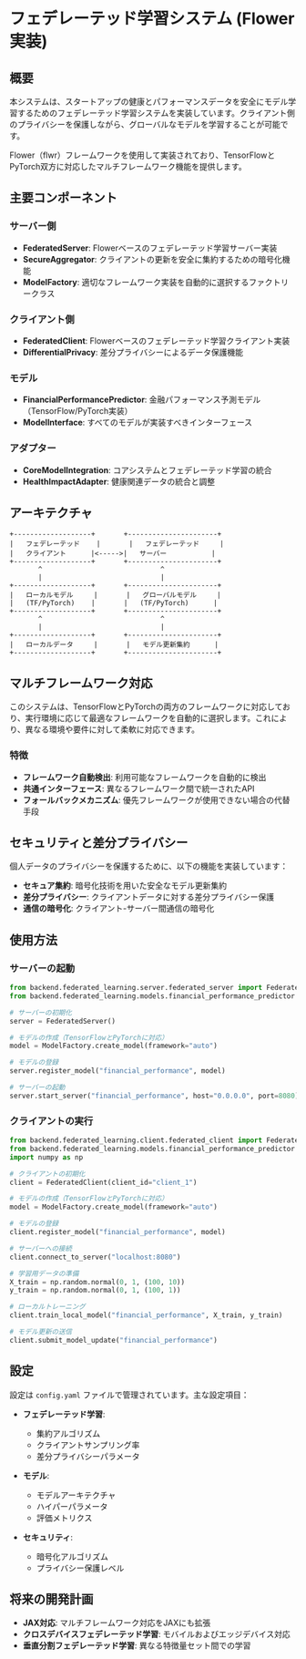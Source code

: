 # フェデレーテッド学習システム (Flower実装)

## 概要

本システムは、スタートアップの健康とパフォーマンスデータを安全にモデル学習するためのフェデレーテッド学習システムを実装しています。クライアント側のプライバシーを保護しながら、グローバルなモデルを学習することが可能です。

Flower（flwr）フレームワークを使用して実装されており、TensorFlowとPyTorch双方に対応したマルチフレームワーク機能を提供します。

## 主要コンポーネント

### サーバー側
- **FederatedServer**: Flowerベースのフェデレーテッド学習サーバー実装
- **SecureAggregator**: クライアントの更新を安全に集約するための暗号化機能
- **ModelFactory**: 適切なフレームワーク実装を自動的に選択するファクトリークラス

### クライアント側
- **FederatedClient**: Flowerベースのフェデレーテッド学習クライアント実装
- **DifferentialPrivacy**: 差分プライバシーによるデータ保護機能

### モデル
- **FinancialPerformancePredictor**: 金融パフォーマンス予測モデル（TensorFlow/PyTorch実装）
- **ModelInterface**: すべてのモデルが実装すべきインターフェース

### アダプター
- **CoreModelIntegration**: コアシステムとフェデレーテッド学習の統合
- **HealthImpactAdapter**: 健康関連データの統合と調整

## アーキテクチャ

```
+-------------------+       +----------------------+
|   フェデレーテッド    |       |   フェデレーテッド     |
|   クライアント      |<----->|   サーバー           |
+-------------------+       +----------------------+
       ^                             ^
       |                             |
+-------------------+       +----------------------+
|   ローカルモデル     |       |   グローバルモデル     |
|   (TF/PyTorch)    |       |   (TF/PyTorch)      |
+-------------------+       +----------------------+
       ^                             ^
       |                             |
+-------------------+       +----------------------+
|   ローカルデータ     |       |   モデル更新集約      |
+-------------------+       +----------------------+
```

## マルチフレームワーク対応

このシステムは、TensorFlowとPyTorchの両方のフレームワークに対応しており、実行環境に応じて最適なフレームワークを自動的に選択します。これにより、異なる環境や要件に対して柔軟に対応できます。

### 特徴
- **フレームワーク自動検出**: 利用可能なフレームワークを自動的に検出
- **共通インターフェース**: 異なるフレームワーク間で統一されたAPI
- **フォールバックメカニズム**: 優先フレームワークが使用できない場合の代替手段

## セキュリティと差分プライバシー

個人データのプライバシーを保護するために、以下の機能を実装しています：

- **セキュア集約**: 暗号化技術を用いた安全なモデル更新集約
- **差分プライバシー**: クライアントデータに対する差分プライバシー保護
- **通信の暗号化**: クライアント-サーバー間通信の暗号化

## 使用方法

### サーバーの起動

```python
from backend.federated_learning.server.federated_server import FederatedServer
from backend.federated_learning.models.financial_performance_predictor import FinancialPerformancePredictor, ModelFactory

# サーバーの初期化
server = FederatedServer()

# モデルの作成（TensorFlowとPyTorchに対応）
model = ModelFactory.create_model(framework="auto")

# モデルの登録
server.register_model("financial_performance", model)

# サーバーの起動
server.start_server("financial_performance", host="0.0.0.0", port=8080)
```

### クライアントの実行

```python
from backend.federated_learning.client.federated_client import FederatedClient
from backend.federated_learning.models.financial_performance_predictor import ModelFactory
import numpy as np

# クライアントの初期化
client = FederatedClient(client_id="client_1")

# モデルの作成（TensorFlowとPyTorchに対応）
model = ModelFactory.create_model(framework="auto")

# モデルの登録
client.register_model("financial_performance", model)

# サーバーへの接続
client.connect_to_server("localhost:8080")

# 学習用データの準備
X_train = np.random.normal(0, 1, (100, 10))
y_train = np.random.normal(0, 1, (100, 1))

# ローカルトレーニング
client.train_local_model("financial_performance", X_train, y_train)

# モデル更新の送信
client.submit_model_update("financial_performance")
```

## 設定

設定は `config.yaml` ファイルで管理されています。主な設定項目：

- **フェデレーテッド学習**:
  - 集約アルゴリズム
  - クライアントサンプリング率
  - 差分プライバシーパラメータ

- **モデル**:
  - モデルアーキテクチャ
  - ハイパーパラメータ
  - 評価メトリクス

- **セキュリティ**:
  - 暗号化アルゴリズム
  - プライバシー保護レベル

## 将来の開発計画

- **JAX対応**: マルチフレームワーク対応をJAXにも拡張
- **クロスデバイスフェデレーテッド学習**: モバイルおよびエッジデバイス対応
- **垂直分割フェデレーテッド学習**: 異なる特徴量セット間での学習